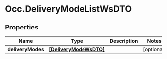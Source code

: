 # Occ.DeliveryModeListWsDTO

## Properties
Name | Type | Description | Notes
------------ | ------------- | ------------- | -------------
**deliveryModes** | [**[DeliveryModeWsDTO]**](DeliveryModeWsDTO.md) |  | [optional] 


